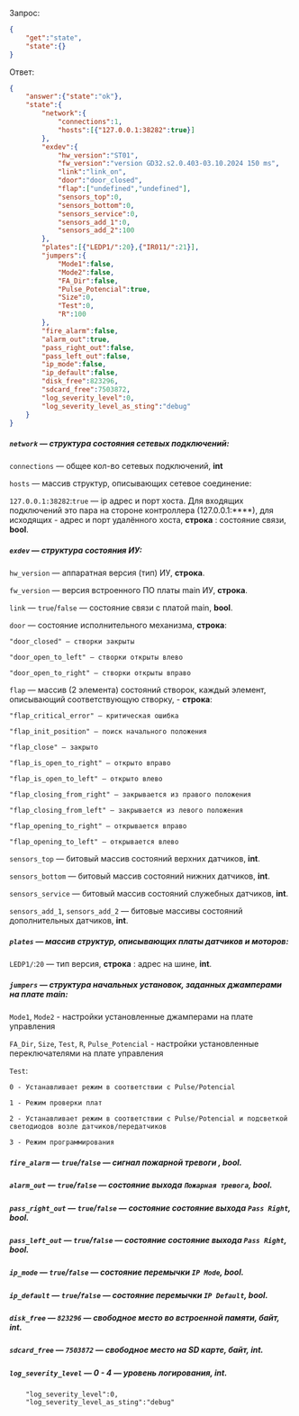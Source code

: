 Запрос:
```json
{
	"get":"state",
	"state":{}
}
```
Ответ:
```json
{
	"answer":{"state":"ok"},
	"state":{
		"network":{
			"connections":1,
			"hosts":[{"127.0.0.1:38282":true}]
		},
		"exdev":{
			"hw_version":"ST01",
			"fw_version":"version GD32.s2.0.403-03.10.2024 150 ms",
			"link":"link_on",
			"door":"door_closed",
			"flap":["undefined","undefined"],
			"sensors_top":0,
			"sensors_bottom":0,
			"sensors_service":0,
			"sensors_add_1":0,
			"sensors_add_2":100 
		},
		"plates":[{"LEDP1/":20},{"IR011/":21}],
		"jumpers":{
			"Mode1":false,
			"Mode2":false,
			"FA_Dir":false,
			"Pulse_Potencial":true,
			"Size":0,
			"Test":0,
			"R":100
		},
		"fire_alarm":false,
		"alarm_out":true,
		"pass_right_out":false,
		"pass_left_out":false,
		"ip_mode":false,
		"ip_default":false,
		"disk_free":823296,
		"sdcard_free":7503872,
		"log_severity_level":0,
		"log_severity_level_as_sting":"debug"
	}
}
```

##### `network` — структура состояния сетевых подключений:

`connections` — общее кол-во сетевых подключений, **int**

`hosts` — массив структур, описывающих сетевое соединение:

`127.0.0.1:38282`:`true` — ip адрес и порт хоста. Для входящих подключений это пара на стороне контроллера (127.0.0.1:****), для исходящих - адрес и порт удалённого хоста, **строка** : состояние связи, **bool**.


##### `exdev` — структура состояния ИУ:

`hw_version` — аппаратная версия (тип) ИУ, **строка**.

`fw_version` — версия встроенного ПО платы main ИУ, **строка**.

`link` — `true`/`false` — состояние связи с платой main, **bool**.

`door` — состояние исполнительного механизма, **строка**:

	"door_closed" — створки закрыты

	"door_open_to_left" — створки открыты влево

	"door_open_to_right" — створки открыты вправо

`flap` — массив (2 элемента) состояний створок, каждый элемент, описывающий соответствующую створку, - **строка**:

	"flap_critical_error" — критическая ошибка

	"flap_init_position" — поиск начального положения

	"flap_close" — закрыто

	"flap_is_open_to_right" — открыто вправо

	"flap_is_open_to_left" — открыто влево

	"flap_closing_from_right" — закрывается из правого положения

	"flap_closing_from_left" — закрывается из левого положения

	"flap_opening_to_right" — открывается вправо

	"flap_opening_to_left" — открывается влево

`sensors_top` — битовый массив состояний верхних датчиков, **int**.

`sensors_bottom` — битовый массив состояний нижних датчиков, **int**.

`sensors_service` — битовый массив состояний служебных датчиков, **int**.

`sensors_add_1`, `sensors_add_2` — битовые массивы состояний дополнительных датчиков, **int**.

##### `plates` — массив структур, описывающих платы датчиков и моторов:

`LEDP1/`:`20` — тип версия, **строка** : адрес на шине, **int**.


##### `jumpers` — структура начальных установок, заданных джамперами на плате main:

`Mode1`, `Mode2` - настройки установленные джамперами на плате управления

`FA_Dir`, `Size`, `Test`, `R`, `Pulse_Potencial` - настройки установленные переключателями на плате управления

`Test`:

	0 - Устанавливает режим в соответствии с Pulse/Potencial

	1 - Режим проверки плат

	2 - Устанавливает режим в соответствии с Pulse/Potencial и подсветкой светодиодов возле датчиков/передатчиков

	3 - Режим программирования


##### `fire_alarm` — `true`/`false` — сигнал пожарной тревоги , **bool**.

##### `alarm_out` — `true`/`false` — состояние выхода `Пожарная тревога`, **bool**.
		
##### `pass_right_out` — `true`/`false` — состояние состояние выхода `Pass Right`, **bool**.
		
##### `pass_left_out` — `true`/`false` — состояние состояние выхода `Pass Right`, **bool**.
		
##### `ip_mode` — `true`/`false` — состояние перемычки `IP Mode`, **bool**.

##### `ip_default` — `true`/`false` — состояние перемычки `IP Default`, **bool**.

##### `disk_free` — `823296` — свободное место во встроенной памяти, байт, **int**.

##### `sdcard_free` — `7503872` — свободное место на SD карте, байт, **int**.

##### `log_severity_level` — 0 - 4  — уровень логирования, **int**.
		"log_severity_level":0,
		"log_severity_level_as_sting":"debug"